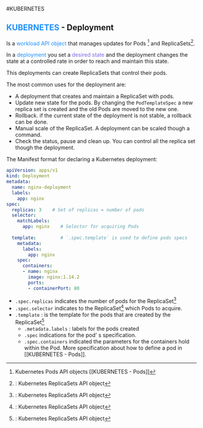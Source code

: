 #KUBERNETES 

## <span style="color:DodgerBlue;">KUBERNETES</span> - Deployment


Is a <span style="color:DodgerBlue;">workload API object</span> that manages updates for Pods [^1] and ReplicaSets[^2]. 

In a <span style="color:DodgerBlue;">deployment</span> you set a <span style="color:MediumSlateBlue;">desired state</span> and the deployment changes the state at a controlled rate in order to reach and maintain this state. 

This deployments can create ReplicaSets that control their pods. 

The most common uses for the deployment are: 

* A deployment that creates and maintain a ReplicaSet with pods.
* Update new state for the pods. By changing the `PodTemplateSpec` a new replica set is created and the old Pods are moved to the new one.
* Rollback. if the current state of the deployment is not stable, a rollback can be done. 
* Manual scale of the ReplicaSet. A deployment can be scaled though a command. 
* Check the status, pause and clean up. You can control all the replica set though the deployment. 

The Manifest format for declaring a Kubernetes deployment: 
```yaml
apiVersion: apps/v1
kind: Deployment
metadata:
  name: nginx-deployment
  labels:
    app: nginx
spec:
  replicas: 3    # Set of replicas = number of pods 
  selector:
    matchLabels:
      app: nginx    # Selector for acquiring Pods 
      
  template:         # `.spec.template` is used to define pods specs
    metadata:
      labels:
        app: nginx
    spec:
      containers:
      - name: nginx
        image: nginx:1.14.2
        ports:
        - containerPort: 80
```

* `.spec.replicas` indicates the number of pods for the ReplicaSet[^2]
* `.spec.selector` indicates to the ReplicaSet[^2] which Pods to acquire. 
* `.template` : is the template for the pods that are created by the ReplicaSet[^2]
	* `.metadata.labels` : labels for the pods created
	* `.spec` indications for the pod' s specification. 
	* `.spec.containers` indicated the parameters for the containers hold within the Pod. More specification about how to define a pod in [[KUBERNETES - Pods]]. 

[^1]: Kubernetes Pods API objects [[KUBERNETES - Pods]]
[^2]:: Kubernetes ReplicaSets API object 